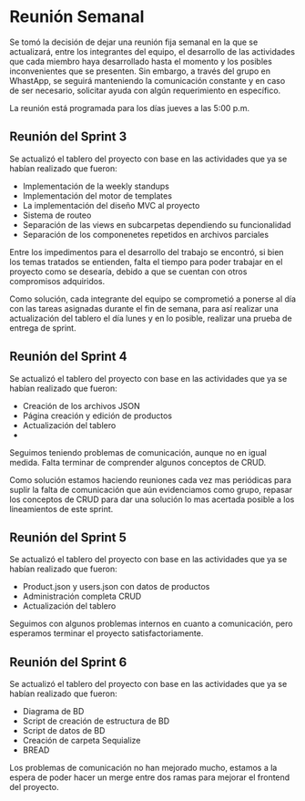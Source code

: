 # Reunión Semanal

Se tomó la decisión de dejar una reunión fija semanal en la que se actualizará, entre los integrantes del equipo, el desarrollo de las actividades que cada miembro haya desarrollado hasta el momento y los posibles inconvenientes que se presenten. Sin embargo, a través del grupo en WhastApp, se seguirá manteniendo la comunicación constante y en caso de ser necesario, solicitar ayuda con algún requerimiento en específico.

La reunión está programada para los días jueves a las 5:00 p.m.

## Reunión del Sprint 3

Se actualizó el tablero del proyecto con base en las actividades que ya se habían realizado que fueron:

* Implementación de la weekly standups
* Implementación del motor de templates
* La implementación del diseño MVC al proyecto
* Sistema de routeo
* Separación de las views en subcarpetas dependiendo su funcionalidad
* Separación de los componenetes repetidos en archivos parciales

Entre los impedimentos para el desarrollo del trabajo se encontró, si bien los temas tratados se entienden, falta el tiempo para poder trabajar en el proyecto como se desearía, debido a que se cuentan con otros compromisos adquiridos. 

Como solución, cada integrante del equipo se comprometió a ponerse al día con las tareas asignadas durante el fin de semana, para así realizar una actualización del tablero el día lunes y en lo posible, realizar una prueba de entrega de sprint.   

## Reunión del Sprint 4

Se actualizó el tablero del proyecto con base en las actividades que ya se habían realizado que fueron:

* Creación de los archivos JSON
* Página creación y edición de productos
* Actualización del tablero
* 

Seguimos teniendo problemas de comunicación, aunque no en igual medida. Falta terminar de comprender algunos conceptos de CRUD.

Como solución estamos haciendo reuniones cada vez mas periódicas para suplir la falta de comunicación que aún evidenciamos como grupo, repasar los conceptos de CRUD para dar una solución lo mas acertada posible a los lineamientos de este sprint.

## Reunión del Sprint 5

Se actualizó el tablero del proyecto con base en las actividades que ya se habían realizado que fueron:

* Product.json y users.json con datos de productos
* Administración completa CRUD
* Actualización del tablero

Seguimos con algunos problemas internos en cuanto a comunicación, pero esperamos terminar el proyecto satisfactoriamente.

## Reunión del Sprint 6

Se actualizó el tablero del proyecto con base en las actividades que ya se habían realizado que fueron:

* Diagrama de BD
* Script de creación de estructura de BD
* Script de datos de BD
* Creación de carpeta Sequialize
* BREAD

Los problemas de comunicación no han mejorado mucho, estamos a la espera de poder hacer un merge entre dos ramas para mejorar el frontend del proyecto.

